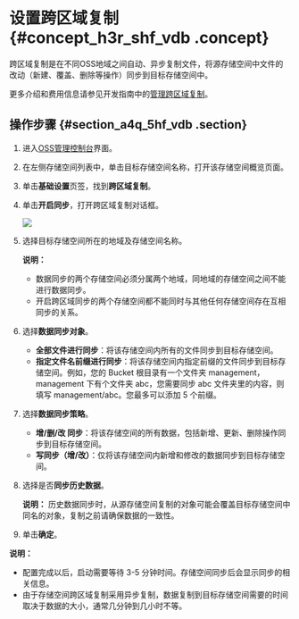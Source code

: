 # 设置跨区域复制 {#concept_h3r_shf_vdb .concept}

跨区域复制是在不同OSS地域之间自动、异步复制文件，将源存储空间中文件的改动（新建、覆盖、删除等操作）同步到目标存储空间中。

更多介绍和费用信息请参见开发指南中的[管理跨区域复制](../../../../cn.zh-CN/开发指南/数据容灾/管理跨区域复制.md#)。

## 操作步骤 {#section_a4q_5hf_vdb .section}

1.  进入[OSS管理控制台](https://oss.console.aliyun.com/)界面。
2.  在左侧存储空间列表中，单击目标存储空间名称，打开该存储空间概览页面。
3.  单击**基础设置**页签，找到**跨区域复制**。
4.  单击**开启同步**，打开跨区域复制对话框。

    ![](http://static-aliyun-doc.oss-cn-hangzhou.aliyuncs.com/assets/img/4749/15669644629614_zh-CN.png)

5.  选择目标存储空间所在的地域及存储空间名称。

    **说明：** 

    -   数据同步的两个存储空间必须分属两个地域，同地域的存储空间之间不能进行数据同步。
    -   开启跨区域同步的两个存储空间都不能同时与其他任何存储空间存在互相同步的关系。
6.  选择**数据同步对象**。
    -   **全部文件进行同步**：将该存储空间内所有的文件同步到目标存储空间。
    -   **指定文件名前缀进行同步**：将该存储空间内指定前缀的文件同步到目标存储空间。例如，您的 Bucket 根目录有一个文件夹 management，management 下有个文件夹 abc，您需要同步 abc 文件夹里的内容，则填写 management/abc。您最多可以添加 5 个前缀。
7.  选择**数据同步策略**。
    -   **增/删/改 同步**：将该存储空间的所有数据，包括新增、更新、删除操作同步到目标存储空间。
    -   **写同步（增/改）**：仅将该存储空间内新增和修改的数据同步到目标存储空间。
8.  选择是否**同步历史数据**。

    **说明：** 历史数据同步时，从源存储空间复制的对象可能会覆盖目标存储空间中同名的对象，复制之前请确保数据的一致性。

9.  单击**确定**。

**说明：** 

-   配置完成以后，启动需要等待 3-5 分钟时间。存储空间同步后会显示同步的相关信息。
-   由于存储空间跨区域复制采用异步复制，数据复制到目标存储空间需要的时间取决于数据的大小，通常几分钟到几小时不等。

